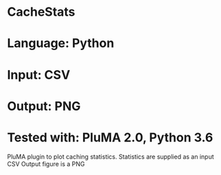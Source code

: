 # CacheStats
# Language: Python
# Input: CSV
# Output: PNG
# Tested with: PluMA 2.0, Python 3.6

PluMA plugin to plot caching statistics.
Statistics are supplied as an input CSV
Output figure is a PNG
